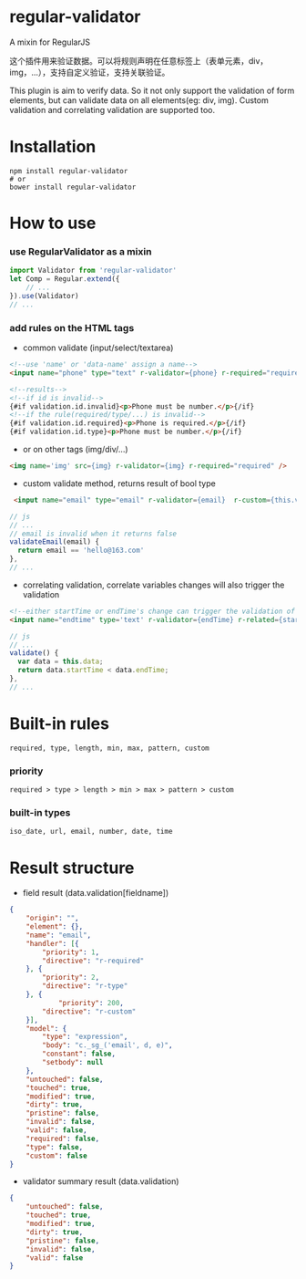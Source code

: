 # regular-validator

A mixin for RegularJS

这个插件用来验证数据。可以将规则声明在任意标签上（表单元素，div，img，...），支持自定义验证，支持关联验证。

This plugin is aim to verify data. So it not only support the validation of form elements, but can validate data on all elements(eg: div, img). Custom validation and correlating validation are supported too.

# Installation

	npm install regular-validator
	# or
	bower install regular-validator

# How to use
### use RegularValidator as a mixin

```js
import Validator from 'regular-validator'
let Comp = Regular.extend({
	// ...
}).use(Validator)
// ...
```

### add rules on the HTML tags

* common validate (input/select/textarea)

```html
<!--use 'name' or 'data-name' assign a name-->
<input name="phone" type="text" r-validator={phone} r-required="required" r-type='number'/>

<!--results-->
<!--if id is invalid-->
{#if validation.id.invalid}<p>Phone must be number.</p>{/if}
<!--if the rule(required/type/...) is invalid-->
{#if validation.id.required}<p>Phone is required.</p>{/if}
{#if validation.id.type}<p>Phone must be number.</p>{/if}

```

* or on other tags (img/div/...)

```html
<img name='img' src={img} r-validator={img} r-required="required" />
```

* custom validate method, returns result of bool type

```html
 <input name="email" type="email" r-validator={email}  r-custom={this.validateEmail(email)}/>
```

```js
// js
// ...
// email is invalid when it returns false
validateEmail(email) {
  return email == 'hello@163.com'
},
// ...
```

* correlating validation, correlate variables changes will also trigger the validation

```html
<!--either startTime or endTime's change can trigger the validation of the endTime-->
<input name="endtime" type='text' r-validator={endTime} r-related={startTime} r-custom={this.validate()}/>
```

```js
// js
// ...
validate() {
  var data = this.data;
  return data.startTime < data.endTime;
},
// ...
```

# Built-in rules

```
required, type, length, min, max, pattern, custom
```

### priority

```
required > type > length > min > max > pattern > custom
```

### built-in types

```
iso_date, url, email, number, date, time
```

# Result structure

* field result (data.validation[fieldname])

```json
{
    "origin": "",
    "element": {},
    "name": "email",
    "handler": [{
        "priority": 1,
        "directive": "r-required"
    }, {
        "priority": 2,
        "directive": "r-type"
    }, {
  			"priority": 200,
        "directive": "r-custom"
    }],
    "model": {
        "type": "expression",
        "body": "c._sg_('email', d, e)",
        "constant": false,
        "setbody": null
    },
    "untouched": false,
    "touched": true,
    "modified": true,
    "dirty": true,
    "pristine": false,
    "invalid": false,
    "valid": false,
    "required": false,
    "type": false,
    "custom": false
}
```

* validator summary result (data.validation)

```json
{
    "untouched": false,
    "touched": true,
    "modified": true,
    "dirty": true,
    "pristine": false,
    "invalid": false,
    "valid": false
}
```

